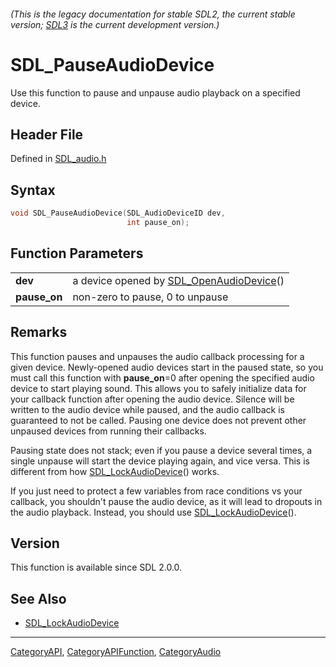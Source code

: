 ###### (This is the legacy documentation for stable SDL2, the current stable version; [SDL3](https://wiki.libsdl.org/SDL3/) is the current development version.)
# SDL_PauseAudioDevice

Use this function to pause and unpause audio playback on a specified device.

## Header File

Defined in [SDL_audio.h](https://github.com/libsdl-org/SDL/blob/SDL2/include/SDL_audio.h)

## Syntax

```c
void SDL_PauseAudioDevice(SDL_AudioDeviceID dev,
                          int pause_on);

```

## Function Parameters

|                  |                                                                 |
| ---------------- | --------------------------------------------------------------- |
| **dev**          | a device opened by [SDL_OpenAudioDevice](SDL_OpenAudioDevice)() |
| **pause_on**     | non-zero to pause, 0 to unpause                                 |

## Remarks

This function pauses and unpauses the audio callback processing for a given
device. Newly-opened audio devices start in the paused state, so you must
call this function with **pause_on**=0 after opening the specified audio
device to start playing sound. This allows you to safely initialize data
for your callback function after opening the audio device. Silence will be
written to the audio device while paused, and the audio callback is
guaranteed to not be called. Pausing one device does not prevent other
unpaused devices from running their callbacks.

Pausing state does not stack; even if you pause a device several times, a
single unpause will start the device playing again, and vice versa. This is
different from how [SDL_LockAudioDevice](SDL_LockAudioDevice)() works.

If you just need to protect a few variables from race conditions vs your
callback, you shouldn't pause the audio device, as it will lead to dropouts
in the audio playback. Instead, you should use
[SDL_LockAudioDevice](SDL_LockAudioDevice)().

## Version

This function is available since SDL 2.0.0.

## See Also

- [SDL_LockAudioDevice](SDL_LockAudioDevice)

----
[CategoryAPI](CategoryAPI), [CategoryAPIFunction](CategoryAPIFunction), [CategoryAudio](CategoryAudio)

